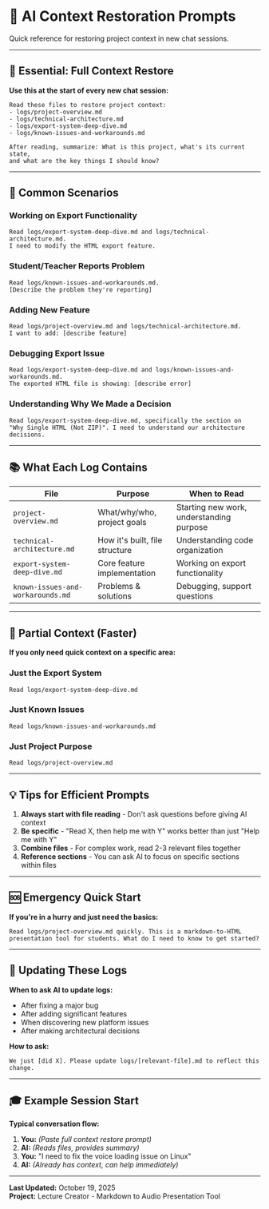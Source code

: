 # 🧠 AI Context Restoration Prompts

Quick reference for restoring project context in new chat sessions.

---

## 🚀 Essential: Full Context Restore

**Use this at the start of every new chat session:**

```
Read these files to restore project context:
- logs/project-overview.md
- logs/technical-architecture.md
- logs/export-system-deep-dive.md
- logs/known-issues-and-workarounds.md

After reading, summarize: What is this project, what's its current state, 
and what are the key things I should know?
```

---

## 🎯 Common Scenarios

### Working on Export Functionality
```
Read logs/export-system-deep-dive.md and logs/technical-architecture.md.
I need to modify the HTML export feature.
```

### Student/Teacher Reports Problem
```
Read logs/known-issues-and-workarounds.md. 
[Describe the problem they're reporting]
```

### Adding New Feature
```
Read logs/project-overview.md and logs/technical-architecture.md.
I want to add: [describe feature]
```

### Debugging Export Issue
```
Read logs/export-system-deep-dive.md and logs/known-issues-and-workarounds.md.
The exported HTML file is showing: [describe error]
```

### Understanding Why We Made a Decision
```
Read logs/export-system-deep-dive.md, specifically the section on 
"Why Single HTML (Not ZIP)". I need to understand our architecture decisions.
```

---

## 📚 What Each Log Contains

| File | Purpose | When to Read |
|------|---------|--------------|
| `project-overview.md` | What/why/who, project goals | Starting new work, understanding purpose |
| `technical-architecture.md` | How it's built, file structure | Understanding code organization |
| `export-system-deep-dive.md` | Core feature implementation | Working on export functionality |
| `known-issues-and-workarounds.md` | Problems & solutions | Debugging, support questions |

---

## 🔄 Partial Context (Faster)

**If you only need quick context on a specific area:**

### Just the Export System
```
Read logs/export-system-deep-dive.md
```

### Just Known Issues
```
Read logs/known-issues-and-workarounds.md
```

### Just Project Purpose
```
Read logs/project-overview.md
```

---

## 💡 Tips for Efficient Prompts

1. **Always start with file reading** - Don't ask questions before giving AI context
2. **Be specific** - "Read X, then help me with Y" works better than just "Help me with Y"
3. **Combine files** - For complex work, read 2-3 relevant files together
4. **Reference sections** - You can ask AI to focus on specific sections within files

---

## 🆘 Emergency Quick Start

**If you're in a hurry and just need the basics:**

```
Read logs/project-overview.md quickly. This is a markdown-to-HTML 
presentation tool for students. What do I need to know to get started?
```

---

## 📝 Updating These Logs

**When to ask AI to update logs:**
- After fixing a major bug
- After adding significant features
- When discovering new platform issues
- After making architectural decisions

**How to ask:**
```
We just [did X]. Please update logs/[relevant-file].md to reflect this change.
```

---

## 🎓 Example Session Start

**Typical conversation flow:**

1. **You:** *(Paste full context restore prompt)*
2. **AI:** *(Reads files, provides summary)*
3. **You:** "I need to fix the voice loading issue on Linux"
4. **AI:** *(Already has context, can help immediately)*

---

**Last Updated:** October 19, 2025  
**Project:** Lecture Creator - Markdown to Audio Presentation Tool
